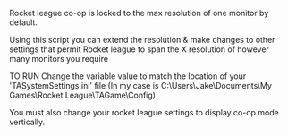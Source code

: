 Rocket league co-op is locked to the max resolution of one monitor by default.

Using this script you can extend the resolution & make changes to other settings that permit Rocket league to span the X resolution of however many monitors you require

TO RUN
Change the variable value to match the location of your 'TASystemSettings.ini' file
(In my case is C:\Users\Jake\Documents\My Games\Rocket League\TAGame\Config)

You must also change your rocket league settings to display co-op mode vertically.

